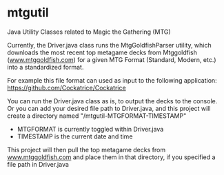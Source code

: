 # mtgutil
Java Utility Classes related to Magic the Gathering (MTG)

Currently, the Driver.java class runs the MtgGoldfishParser utility, which downloads the most recent top metagame decks from Mtggoldfish (www.mtggoldfish.com) for a given MTG Format (Standard, Modern, etc.) into a standardized format.

For example this file format can used as input to the following application:
https://github.com/Cockatrice/Cockatrice

You can run the Driver.java class as is, to output the decks to the console. Or you can add your desired file path to Driver.java, and this project will create a directory named "/mtgutil-MTGFORMAT-TIMESTAMP"
* MTGFORMAT is currently toggled within Driver.java
* TIMESTAMP is the current date and time

This project will then pull the top metagame decks from www.mtggoldfish.com and place them in that directory, if you specified a file path in Driver.java
